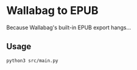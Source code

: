 # Wallabag to EPUB

Because Wallabag's built-in EPUB export hangs...

## Usage
```
python3 src/main.py
```
